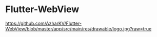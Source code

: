 # Flutter-WebView

https://github.com/AzharKV/Flutter-WebView/blob/master/app/src/main/res/drawable/logo.jpg?raw=true
